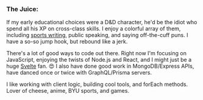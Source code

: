 ### The Juice:

If my early educational choices were a D&D character, he'd be the idiot who spend all his XP on cross-class skills. I enjoy a colorful array of them, including [sports writing](https://lawlessrepublic.com/author/aandreason/), public speaking, and saying off-the-cuff puns. I have a so-so jump hook, but rebound like a jerk.

There's a lot of good ways to code out there. Right now I'm focusing on JavaScript, enjoying the twists of Node.js and React, and I might just be a huge [Svelte](https://svelte.dev/) fan. 😍 I also have done good work in MongoDB/Express APIs, have danced once or twice with GraphQL/Prisma servers.

I like working with client logic, building cool tools, and forEach methods. Lover of cheese, anime, BYU sports, and games.
